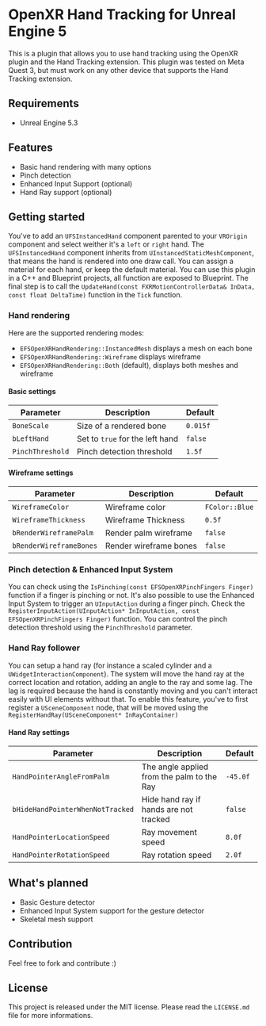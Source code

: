 # OpenXR Hand Tracking for Unreal Engine 5

This is a plugin that allows you to use hand tracking using the OpenXR plugin and the Hand Tracking extension.
This plugin was tested on Meta Quest 3, but must work on any other device that supports the Hand Tracking extension.

## Requirements
- Unreal Engine 5.3

## Features
- Basic hand rendering with many options
- Pinch detection
- Enhanced Input Support (optional)
- Hand Ray support (optional)

## Getting started
You've to add an `UFSInstancedHand` component parented to your `VROrigin` component and select weither it's a `left` or `right` hand. The `UFSInstancedHand` component inherits from `UInstancedStaticMeshComponent`, that means the hand is rendered into one draw call. You can assign a material for each hand, or keep the default material. You can use this plugin in a C++ and Blueprint projects, all function are exposed to Blueprint.
The final step is to call the `UpdateHand(const FXRMotionControllerData& InData, const float DeltaTime)` function in the `Tick` function. 

### Hand rendering
 Here are the supported rendering modes:
- `EFSOpenXRHandRendering::InstancedMesh` displays a mesh on each bone
- `EFSOpenXRHandRendering::Wireframe` displays wireframe
- `EFSOpenXRHandRendering::Both` (default), displays both meshes and wireframe

#### Basic settings
| Parameter | Description | Default |
|-----------|-------------|---------|
| `BoneScale` | Size of a rendered bone | `0.015f` |
| `bLeftHand` | Set to `true` for the left hand | `false` |
| `PinchThreshold` | Pinch detection threshold | `1.5f` |

#### Wireframe settings
| Parameter | Description | Default |
|-----------|-------------|---------|
| `WireframeColor` | Wireframe color | `FColor::Blue` |
| `WireframeThickness` | Wireframe Thickness | `0.5f ` |
| `bRenderWireframePalm` | Render palm wireframe | `false` |
| `bRenderWireframeBones` | Render wireframe bones | `false` |

### Pinch detection & Enhanced Input System
You can check using the `IsPinching(const EFSOpenXRPinchFingers Finger)` function if a finger is pinching or not.
It's also possible to use the Enhanced Input System to trigger an `UInputAction` during a finger pinch. Check the `RegisterInputAction(UInputAction* InInputAction, const EFSOpenXRPinchFingers Finger)` function. You can control the pinch detection threshold using the `PinchThreshold` parameter.

### Hand Ray follower
You can setup a hand ray (for instance a scaled cylinder and a `UWidgetInteractionComponent`). The system will move the hand ray at the correct location and rotation, adding an angle to the ray and some lag. The lag is required because the hand is constantly moving and you can't interact easily with UI elements without that. To enable this feature, you've to first register a `USceneComponent` node, that will be moved using the `RegisterHandRay(USceneComponent* InRayContainer)`

#### Hand Ray settings
| Parameter | Description | Default |
|-----------|-------------|---------|
| `HandPointerAngleFromPalm` | The angle applied from the palm to the Ray | `-45.0f` |
| `bHideHandPointerWhenNotTracked` | Hide hand ray if hands are not tracked | `false` |
| `HandPointerLocationSpeed` | Ray movement speed | `8.0f` |
| `HandPointerRotationSpeed` | Ray rotation speed | `2.0f` |

## What's planned
- Basic Gesture detector
- Enhanced Input System support for the gesture detector
- Skeletal mesh support

## Contribution
Feel free to fork and contribute :)

## License
This project is released under the MIT license. Please read the `LICENSE.md` file for more informations.
